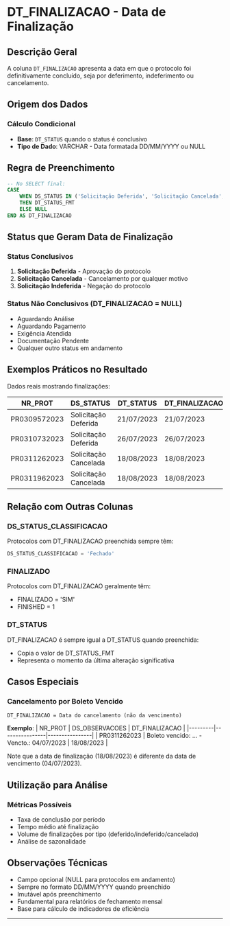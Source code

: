 # DT_FINALIZACAO - Data de Finalização

## Descrição Geral

A coluna `DT_FINALIZACAO` apresenta a data em que o protocolo foi definitivamente concluído, seja por deferimento, indeferimento ou cancelamento.

## Origem dos Dados

### Cálculo Condicional
- **Base**: `DT_STATUS` quando o status é conclusivo
- **Tipo de Dado**: VARCHAR - Data formatada DD/MM/YYYY ou NULL

## Regra de Preenchimento

```sql
-- No SELECT final:
CASE
    WHEN DS_STATUS IN ('Solicitação Deferida', 'Solicitação Cancelada', 'Solicitação Indeferida')
    THEN DT_STATUS_FMT
    ELSE NULL
END AS DT_FINALIZACAO
```

## Status que Geram Data de Finalização

### Status Conclusivos
1. **Solicitação Deferida** - Aprovação do protocolo
2. **Solicitação Cancelada** - Cancelamento por qualquer motivo
3. **Solicitação Indeferida** - Negação do protocolo

### Status Não Conclusivos (DT_FINALIZACAO = NULL)
- Aguardando Análise
- Aguardando Pagamento
- Exigência Atendida
- Documentação Pendente
- Qualquer outro status em andamento

## Exemplos Práticos no Resultado

Dados reais mostrando finalizações:

| NR_PROT | DS_STATUS | DT_STATUS | DT_FINALIZACAO | FINALIZADO |
|---------|-----------|-----------|----------------|------------|
| PR0309572023 | Solicitação Deferida | 21/07/2023 | 21/07/2023 | SIM |
| PR0310732023 | Solicitação Deferida | 26/07/2023 | 26/07/2023 | SIM |
| PR0311262023 | Solicitação Cancelada | 18/08/2023 | 18/08/2023 | SIM |
| PR0311962023 | Solicitação Cancelada | 18/08/2023 | 18/08/2023 | SIM |

## Relação com Outras Colunas

### DS_STATUS_CLASSIFICACAO
Protocolos com DT_FINALIZACAO preenchida sempre têm:
```sql
DS_STATUS_CLASSIFICACAO = 'Fechado'
```

### FINALIZADO
Protocolos com DT_FINALIZACAO geralmente têm:
- FINALIZADO = 'SIM'
- FINISHED = 1

### DT_STATUS
DT_FINALIZACAO é sempre igual a DT_STATUS quando preenchida:
- Copia o valor de DT_STATUS_FMT
- Representa o momento da última alteração significativa

## Casos Especiais

### Cancelamento por Boleto Vencido
```
DT_FINALIZACAO = Data do cancelamento (não da vencimento)
```

**Exemplo**:
| NR_PROT | DS_OBSERVACOES | DT_FINALIZACAO |
|---------|----------------|----------------|
| PR0311262023 | Boleto vencido: ... - Vencto.: 04/07/2023 | 18/08/2023 |

Note que a data de finalização (18/08/2023) é diferente da data de vencimento (04/07/2023).

## Utilização para Análise

### Métricas Possíveis
- Taxa de conclusão por período
- Tempo médio até finalização
- Volume de finalizações por tipo (deferido/indeferido/cancelado)
- Análise de sazonalidade

## Observações Técnicas

- Campo opcional (NULL para protocolos em andamento)
- Sempre no formato DD/MM/YYYY quando preenchido
- Imutável após preenchimento
- Fundamental para relatórios de fechamento mensal
- Base para cálculo de indicadores de eficiência

---
